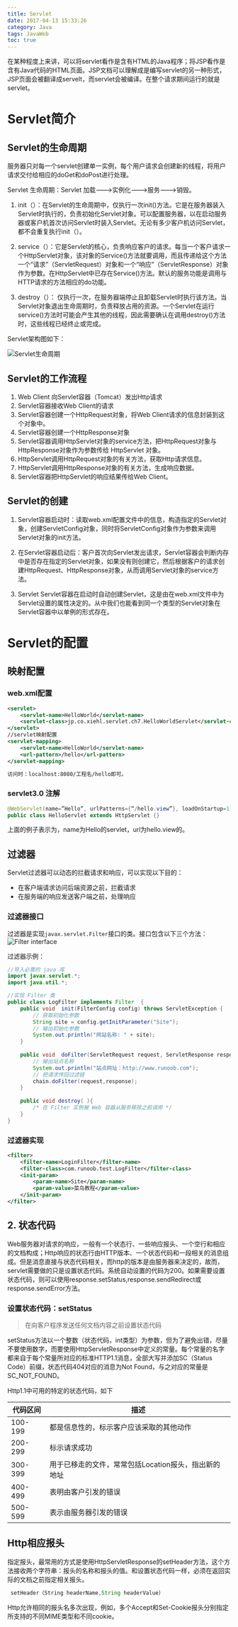 ```yaml
---
title: Servlet
date: 2017-04-13 15:33:26
category: Java
tags: JavaWeb
toc: true
---
```


在某种程度上来讲，可以将servlet看作是含有HTML的Java程序；将JSP看作是含有Java代码的HTML页面。JSP文档可以理解成是编写servlet的另一种形式，JSP页面会被翻译成servelt，而servlet会被编译。在整个请求期间运行的就是servlet。

# Servlet简介

## Servlet的生命周期
服务器只对每一个servlet创建单一实例，每个用户请求会创建新的线程，将用户请求交付给相应的doGet和doPost进行处理。

Servlet 生命周期：Servlet 加载--->实例化--->服务--->销毁。


1. init（）：在Servlet的生命周期中，仅执行一次init()方法。它是在服务器装入Servlet时执行的，负责初始化Servlet对象。可以配置服务器，以在启动服务器或客户机首次访问Servlet时装入Servlet。无论有多少客户机访问Servlet，都不会重复执行init（）。

2. service（）：它是Servlet的核心，负责响应客户的请求。每当一个客户请求一个HttpServlet对象，该对象的Service()方法就要调用，而且传递给这个方法一个“请求”（ServletRequest）对象和一个“响应”（ServletResponse）对象作为参数。在HttpServlet中已存在Service()方法。默认的服务功能是调用与HTTP请求的方法相应的do功能。

3. destroy（）： 仅执行一次，在服务器端停止且卸载Servlet时执行该方法。当Servlet对象退出生命周期时，负责释放占用的资源。一个Servlet在运行service()方法时可能会产生其他的线程，因此需要确认在调用destroy()方法时，这些线程已经终止或完成。

Servlet架构图如下：

![Servlet生命周期](Servlet与JSP/ServletLifeCycle.jpg)

## Servlet的工作流程

1. Web Client 向Servlet容器（Tomcat）发出Http请求
2. Servlet容器接收Web Client的请求
3. Servlet容器创建一个HttpRequest对象，将Web Client请求的信息封装到这个对象中。
4. Servlet容器创建一个HttpResponse对象
5. Servlet容器调用HttpServlet对象的service方法，把HttpRequest对象与HttpResponse对象作为参数传给 HttpServlet 对象。
6. HttpServlet调用HttpRequest对象的有关方法，获取Http请求信息。
7. HttpServlet调用HttpResponse对象的有关方法，生成响应数据。
8. Servlet容器把HttpServlet的响应结果传给Web Client。

## Servlet的创建

1. Servlet容器启动时：读取web.xml配置文件中的信息，构造指定的Servlet对象，创建ServletConfig对象，同时将ServletConfig对象作为参数来调用Servlet对象的init方法。

2. 在Servlet容器启动后：客户首次向Servlet发出请求，Servlet容器会判断内存中是否存在指定的Servlet对象，如果没有则创建它，然后根据客户的请求创建HttpRequest、HttpResponse对象，从而调用Servlet对象的service方法。

3. Servlet Servlet容器在启动时自动创建Servlet，这是由在web.xml文件中为Servlet设置的<load-on-startup>属性决定的。从中我们也能看到同一个类型的Servlet对象在Servlet容器中以单例的形式存在。


# Servlet的配置
## 映射配置
### web.xml配置
```xml
<servlet>
	<servlet-name>HelloWorld</servlet-name>
	<servlet-class>jp.co.xiehl.servlet.ch7.HelloWorldServlet</servlet-class>
</servlet>
//servlet映射配置
<servlet-mapping>
	<servlet-name>HelloWorld</servlet-name>
	<url-pattern>/hello</url-pattern>
</servlet-mapping>

访问时：localhost:8080/工程名/hello即可。

```

### servlet3.0 注解
```java
@WebServlet(name=”Hello”, urlPatterns={“/hello.view”}, loadOnStartup=1)
public class HelloServlet extends HttpServlet {}
```
上面的例子表示为，name为Hello的servlet，url为hello.view的。

## 过滤器
Servlet过滤器可以动态的拦截请求和响应，可以实现以下目的：

* 在客户端请求访问后端资源之前，拦截请求
* 在服务端的响应发送客户端之前，处理响应

### 过滤器接口
过滤器是实现`javax.servlet.Filter`接口的类。接口包含以下三个方法：
![Filter interface](Servlet与JSP/filter.png)

过滤器示例：
```java
//导入必需的 java 库
import javax.servlet.*;
import java.util.*;

//实现 Filter 类
public class LogFilter implements Filter  {
	public void  init(FilterConfig config) throws ServletException {
		// 获取初始化参数
		String site = config.getInitParameter("Site"); 
		// 输出初始化参数
		System.out.println("网站名称: " + site); 
	}
	
	public void  doFilter(ServletRequest request, ServletResponse response, FilterChain chain){
		// 输出站点名称
		System.out.println("站点网址：http://www.runoob.com");
		// 把请求传回过滤链
		chain.doFilter(request,response);
	}
	
	public void destroy( ){
		/* 在 Filter 实例被 Web 容器从服务移除之前调用 */
	}
}
```

### 过滤器实现
```xml
<filter>
	<filter-name>LoginFilter</filter-name>
	<filter-class>com.runoob.test.LogFilter</filter-class>
	<init-param>
		<param-name>Site</param-name>
		<param-value>菜鸟教程</param-value>
	</init-param>
</filter>
```

## 2. 状态代码

Web服务器对请求的响应，一般有一个状态行、一些响应报头、一个空行和相应的文档构成；Http响应的状态行由HTTP版本、一个状态代码和一段相关的消息组成。但是消息直接与状态代码相关，而http的版本是由服务器来决定的，故而，servlet需要做的只是设置状态代码。系统自动设置的代码为200。如果需要设置状态代码，则可以使用response.setStatus,response.sendRedirect或response.sendError方法。

### 设置状态代码：setStatus
> 在向客户程序发送任何文档内容之前设置状态代码


setStatus方法以一个整数（状态代码，int类型）为参数，但为了避免出错，尽量不要使用数字，而要使用HttpServletResponse中定义的常量。每个常量的名字都来自于每个常量所对应的标准HTTP1.1消息，全部大写并添加SC（Status Code）前缀，状态代码404对应的消息为Not Found，与之对应的常量是SC_NOT_FOUND。

Http1.1中可用的特定的状态代码，如下

|代码区间|描述|
|---|---|
|100-199|都是信息性的，标示客户应该采取的其他动作|
|200-299|标示请求成功|
|300-399|用于已移走的文件，常常包括Location报头，指出新的地址|
|400-499|表明由客户引发的错误|
|500-599|表示由服务器引发的错误|

## Http相应报头

指定报头，最常用的方式是使用HttpServletResponse的setHeader方法，这个方法接收两个字符串：报头的名称和报头的值。和设置状态代码一样，必须在返回实际的文档之前指定相关报头。

```java
 setHeader（String headerName,String headerValue） 
```
Http允许相同的报头名多次出现，例如，多个Accept和Set-Cookie报头分别指定所支持的不同MIME类型和不同cookie。
